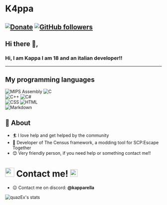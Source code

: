 # K4ppa
[![Donate](https://img.shields.io/badge/Support-%24-blue)](https://www.paypal.me/thespacetm)
[![GitHub followers](https://img.shields.io/github/followers/K4pparella?label=Follow&style=social)](https://github.com/quazEx/?tab=follow)
---

## Hi there 👋,

### Hi, I am Kappa I am 18 and an italian developer!!

-------
## My programming languages
<p>
<img alt="MIPS Assembly" src="https://custom-icon-badges.herokuapp.com/badge/Assembly-525252.svg?logo=asm-hex&logoColor=white">
<img alt="C" src="https://custom-icon-badges.herokuapp.com/badge/C-03599C.svg?logo=c-in-hexagon&logoColor=white"> <br>
<img alt="C++" src="https://custom-icon-badges.herokuapp.com/badge/C++-9C033A.svg?logo=cpp2&logoColor=white">
<img alt="C#" src="https://custom-icon-badges.herokuapp.com/badge/C%23-68217A.svg?logo=cs2&logoColor=white"> <br>
<img alt="CSS" src="https://img.shields.io/badge/CSS-1572B6.svg?logo=css3&logoColor=white">
<img alt="HTML" src="https://img.shields.io/badge/HTML-E34F26.svg?logo=html5&logoColor=white"> <br>
<img alt="Markdown" src="https://img.shields.io/badge/Markdown-000000.svg?logo=markdown&logoColor=white">
</p>

## 🧐 About

- 🏄‍ I love help and get helped by the community
- 🔦 Developer of The Census framework, a modding tool for SCP:Escape Together
- 😊 Very friendly person, if you need help or something contact me!!

# <img src="https://github.com/TheDudeThatCode/TheDudeThatCode/blob/master/Assets/Hi.gif" width="29px"> Contact me!&nbsp;<img src="https://github.com/TheDudeThatCode/TheDudeThatCode/blob/master/Assets/Earth.gif" width="24px">

- 😉 Contact me on discord: **@kapparella**

![quazEx's stats](https://github-readme-stats.vercel.app/api?username=quazEx&show_icons=true)
